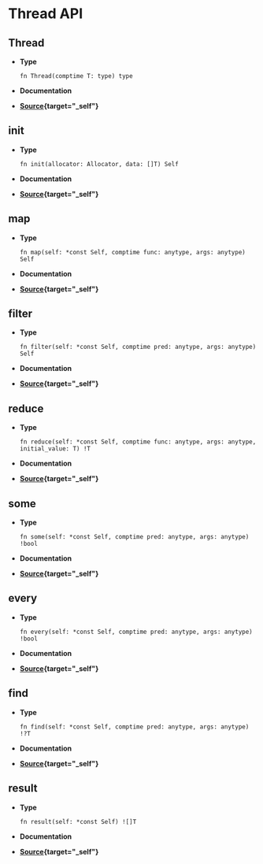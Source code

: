 # Thread API

## Thread
- **Type**

    ```zig
    fn Thread(comptime T: type) type
    ```
- **Documentation**


- **[Source](https://github.com/ali-shahwali/zig-functools/blob/main/src/thread.zig#L9){target="_self"}**

## init
- **Type**

    ```zig
    fn init(allocator: Allocator, data: []T) Self
    ```
- **Documentation**


- **[Source](https://github.com/ali-shahwali/zig-functools/blob/main/src/thread.zig#L17){target="_self"}**

## map
- **Type**

    ```zig
    fn map(self: *const Self, comptime func: anytype, args: anytype) Self
    ```
- **Documentation**


- **[Source](https://github.com/ali-shahwali/zig-functools/blob/main/src/thread.zig#L32){target="_self"}**

## filter
- **Type**

    ```zig
    fn filter(self: *const Self, comptime pred: anytype, args: anytype) Self
    ```
- **Documentation**


- **[Source](https://github.com/ali-shahwali/zig-functools/blob/main/src/thread.zig#L54){target="_self"}**

## reduce
- **Type**

    ```zig
    fn reduce(self: *const Self, comptime func: anytype, args: anytype, initial_value: T) !T
    ```
- **Documentation**


- **[Source](https://github.com/ali-shahwali/zig-functools/blob/main/src/thread.zig#L80){target="_self"}**

## some
- **Type**

    ```zig
    fn some(self: *const Self, comptime pred: anytype, args: anytype) !bool
    ```
- **Documentation**


- **[Source](https://github.com/ali-shahwali/zig-functools/blob/main/src/thread.zig#L90){target="_self"}**

## every
- **Type**

    ```zig
    fn every(self: *const Self, comptime pred: anytype, args: anytype) !bool
    ```
- **Documentation**


- **[Source](https://github.com/ali-shahwali/zig-functools/blob/main/src/thread.zig#L100){target="_self"}**

## find
- **Type**

    ```zig
    fn find(self: *const Self, comptime pred: anytype, args: anytype) !?T
    ```
- **Documentation**


- **[Source](https://github.com/ali-shahwali/zig-functools/blob/main/src/thread.zig#L110){target="_self"}**

## result
- **Type**

    ```zig
    fn result(self: *const Self) ![]T
    ```
- **Documentation**


- **[Source](https://github.com/ali-shahwali/zig-functools/blob/main/src/thread.zig#L120){target="_self"}**